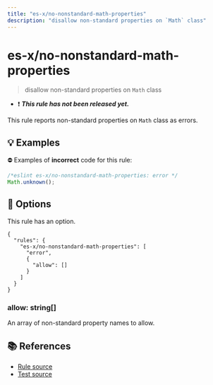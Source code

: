```yaml
---
title: "es-x/no-nonstandard-math-properties"
description: "disallow non-standard properties on `Math` class"
---
```


# es-x/no-nonstandard-math-properties
> disallow non-standard properties on `Math` class

- ❗ <badge text="This rule has not been released yet." vertical="middle" type="error"> ***This rule has not been released yet.*** </badge>

This rule reports non-standard properties on `Math` class as errors.

## 💡 Examples

⛔ Examples of **incorrect** code for this rule:

<eslint-playground type="bad">

```js
/*eslint es-x/no-nonstandard-math-properties: error */
Math.unknown();
```

</eslint-playground>

## 🔧 Options

This rule has an option.

```jsonc
{
  "rules": {
    "es-x/no-nonstandard-math-properties": [
      "error",
      {
        "allow": []
      }
    ]
  }
}
```

### allow: string[]

An array of non-standard property names to allow.

## 📚 References

- [Rule source](https://github.com/eslint-community/eslint-plugin-es-x/blob/master/lib/rules/no-nonstandard-math-properties.js)
- [Test source](https://github.com/eslint-community/eslint-plugin-es-x/blob/master/tests/lib/rules/no-nonstandard-math-properties.js)
